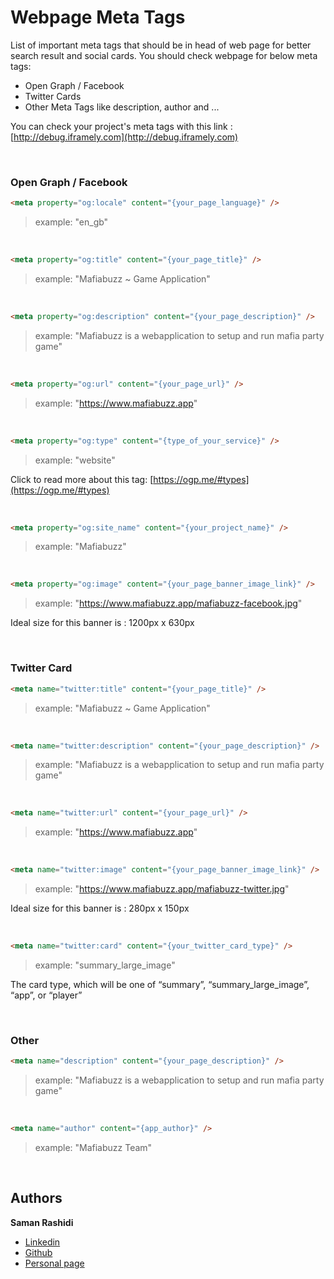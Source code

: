 # Webpage Meta Tags

List of important meta tags that should be in head of web page for better search result and social cards.
You should check webpage for below meta tags:

- Open Graph / Facebook
- Twitter Cards
- Other Meta Tags like description, author and ...

You can check your project's meta tags with this link : [http://debug.iframely.com](http://debug.iframely.com)

<br />

### Open Graph / Facebook

```html
<meta property="og:locale" content="{your_page_language}" />
```
> example: "en_gb"

<br />

```html
<meta property="og:title" content="{your_page_title}" />
```
> example: "Mafiabuzz ~ Game Application"

<br />

```html
<meta property="og:description" content="{your_page_description}" />
```
> example: "Mafiabuzz is a webapplication to setup and run mafia party game"

<br />

```html
<meta property="og:url" content="{your_page_url}" />
```
> example: "https://www.mafiabuzz.app"

<br />

```html
<meta property="og:type" content="{type_of_your_service}" />
```
> example: "website"

Click to read more about this tag: [https://ogp.me/#types](https://ogp.me/#types)

<br />

```html
<meta property="og:site_name" content="{your_project_name}" />
```
> example: "Mafiabuzz"

<br />

```html
<meta property="og:image" content="{your_page_banner_image_link}" />
```
> example: "https://www.mafiabuzz.app/mafiabuzz-facebook.jpg"

Ideal size for this banner is : 1200px x 630px

<br />

### Twitter Card

```html
<meta name="twitter:title" content="{your_page_title}" />
```
> example: "Mafiabuzz ~ Game Application"

<br />

```html
<meta name="twitter:description" content="{your_page_description}" />
```
> example: "Mafiabuzz is a webapplication to setup and run mafia party game"

<br />

```html
<meta name="twitter:url" content="{your_page_url}" />
```
> example: "https://www.mafiabuzz.app"

<br />

```html
<meta name="twitter:image" content="{your_page_banner_image_link}" />
```
> example: "https://www.mafiabuzz.app/mafiabuzz-twitter.jpg"

Ideal size for this banner is : 280px x 150px

<br />

```html
<meta name="twitter:card" content="{your_twitter_card_type}" />
```
> example: "summary_large_image"

The card type, which will be one of “summary”, “summary_large_image”, “app”, or “player”

<br />

### Other

```html
<meta name="description" content="{your_page_description}" />
```
> example: "Mafiabuzz is a webapplication to setup and run mafia party game"

<br />

```html
<meta name="author" content="{app_author}" />
```
> example: "Mafiabuzz Team"

<br />

## Authors

**Saman Rashidi**

- [Linkedin](https://www.linkedin.com/in/samanrashidii)
- [Github](https://github.com/samanrashidii)
- [Personal page](http://samanrashidi.com)
